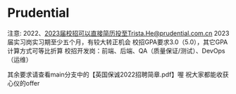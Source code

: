 # Prudential

注意:
2022、2023届校招可以直接简历投至Trista.He@prudential.com.cn
2023届实习岗实习期至少五个月，有较大转正机会
校招GPA要求3.0（5.0），其它GPA计算方式可等比折算
校招开发岗：前端、后端、QA（质量保证/测试）、DevOps（运维）

其余要求请查看main分支中的【英国保诚2022招聘简章.pdf】喔
祝大家都能收获心仪的offer
